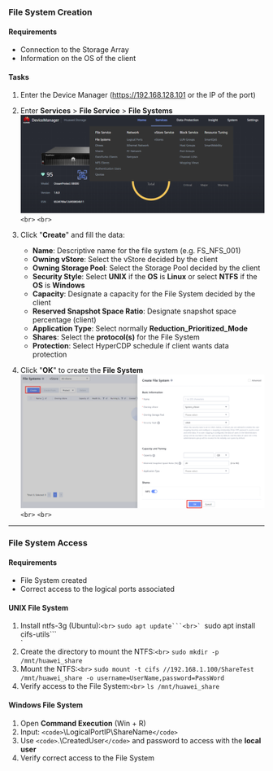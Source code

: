 ### **File System Creation**

#### Requirements

- Connection to the Storage Array
- Information on the OS of the client

#### Tasks

1. Enter the Device Manager (https://192.168.128.101 or the IP of the port)
2. Enter **Services** > **File Service** > **File Systems**
   ![FileSystemCreation001](../../Images/FileSystemCreation001.png)`<br>`
   `<br>`
3. Click "**Create**" and fill the data:

   - **Name**: Descriptive name for the file system (e.g. FS_NFS_001)
   - **Owning vStore**: Select the vStore decided by the client
   - **Owning Storage Pool**: Select the Storage Pool decided by the client
   - **Security Style**: Select **UNIX** if the **OS** is **Linux** or select **NTFS** if the **OS** is **Windows**
   - **Capacity**: Designate a capacity for the File System decided by the client
   - **Reserved Snapshot Space Ratio**: Designate snapshot space percentage (client)
   - **Application Type**: Select normally **Reduction_Prioritized_Mode**
   - **Shares**: Select the **protocol(s)** for the File System
   - **Protection**: Select HyperCDP schedule if client wants data protection
4. Click "**OK**" to create the **File System**
   ![FileSystemCreation002](../../Images/FileSystemCreation002.png)`<br>`
   `<br>`

---

### **File System Access**

#### Requirements

- File System created
- Correct access to the logical ports associated

#### UNIX File System

1. Install ntfs-3g (Ubuntu):`<br>`
   ``sudo apt update```<br>`
   ``sudo apt install cifs-utils```<br>`
2. Create the directory to mount the NTFS:`<br>`
   ``sudo mkdir -p /mnt/huawei_share``
3. Mount the NTFS:`<br>`
   ``sudo mount -t cifs //192.168.1.100/ShareTest /mnt/huawei_share -o username=UserName,password=PassWord``
4. Verify access to the File System:`<br>`
   ``ls /mnt/huawei_share``

#### Windows File System

1. Open **Command Execution** (Win + R)
2. Input: `<code>`\\LogicalPortIP\ShareName`</code>`
3. Use `<code>`.\CreatedUser`</code>` and password to access with the **local user**
4. Verify correct access to the File System
